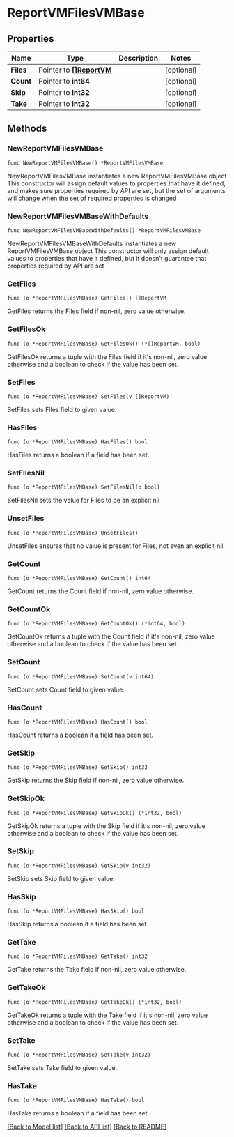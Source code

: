 # ReportVMFilesVMBase

## Properties

Name | Type | Description | Notes
------------ | ------------- | ------------- | -------------
**Files** | Pointer to [**[]ReportVM**](ReportVM.md) |  | [optional] 
**Count** | Pointer to **int64** |  | [optional] 
**Skip** | Pointer to **int32** |  | [optional] 
**Take** | Pointer to **int32** |  | [optional] 

## Methods

### NewReportVMFilesVMBase

`func NewReportVMFilesVMBase() *ReportVMFilesVMBase`

NewReportVMFilesVMBase instantiates a new ReportVMFilesVMBase object
This constructor will assign default values to properties that have it defined,
and makes sure properties required by API are set, but the set of arguments
will change when the set of required properties is changed

### NewReportVMFilesVMBaseWithDefaults

`func NewReportVMFilesVMBaseWithDefaults() *ReportVMFilesVMBase`

NewReportVMFilesVMBaseWithDefaults instantiates a new ReportVMFilesVMBase object
This constructor will only assign default values to properties that have it defined,
but it doesn't guarantee that properties required by API are set

### GetFiles

`func (o *ReportVMFilesVMBase) GetFiles() []ReportVM`

GetFiles returns the Files field if non-nil, zero value otherwise.

### GetFilesOk

`func (o *ReportVMFilesVMBase) GetFilesOk() (*[]ReportVM, bool)`

GetFilesOk returns a tuple with the Files field if it's non-nil, zero value otherwise
and a boolean to check if the value has been set.

### SetFiles

`func (o *ReportVMFilesVMBase) SetFiles(v []ReportVM)`

SetFiles sets Files field to given value.

### HasFiles

`func (o *ReportVMFilesVMBase) HasFiles() bool`

HasFiles returns a boolean if a field has been set.

### SetFilesNil

`func (o *ReportVMFilesVMBase) SetFilesNil(b bool)`

 SetFilesNil sets the value for Files to be an explicit nil

### UnsetFiles
`func (o *ReportVMFilesVMBase) UnsetFiles()`

UnsetFiles ensures that no value is present for Files, not even an explicit nil
### GetCount

`func (o *ReportVMFilesVMBase) GetCount() int64`

GetCount returns the Count field if non-nil, zero value otherwise.

### GetCountOk

`func (o *ReportVMFilesVMBase) GetCountOk() (*int64, bool)`

GetCountOk returns a tuple with the Count field if it's non-nil, zero value otherwise
and a boolean to check if the value has been set.

### SetCount

`func (o *ReportVMFilesVMBase) SetCount(v int64)`

SetCount sets Count field to given value.

### HasCount

`func (o *ReportVMFilesVMBase) HasCount() bool`

HasCount returns a boolean if a field has been set.

### GetSkip

`func (o *ReportVMFilesVMBase) GetSkip() int32`

GetSkip returns the Skip field if non-nil, zero value otherwise.

### GetSkipOk

`func (o *ReportVMFilesVMBase) GetSkipOk() (*int32, bool)`

GetSkipOk returns a tuple with the Skip field if it's non-nil, zero value otherwise
and a boolean to check if the value has been set.

### SetSkip

`func (o *ReportVMFilesVMBase) SetSkip(v int32)`

SetSkip sets Skip field to given value.

### HasSkip

`func (o *ReportVMFilesVMBase) HasSkip() bool`

HasSkip returns a boolean if a field has been set.

### GetTake

`func (o *ReportVMFilesVMBase) GetTake() int32`

GetTake returns the Take field if non-nil, zero value otherwise.

### GetTakeOk

`func (o *ReportVMFilesVMBase) GetTakeOk() (*int32, bool)`

GetTakeOk returns a tuple with the Take field if it's non-nil, zero value otherwise
and a boolean to check if the value has been set.

### SetTake

`func (o *ReportVMFilesVMBase) SetTake(v int32)`

SetTake sets Take field to given value.

### HasTake

`func (o *ReportVMFilesVMBase) HasTake() bool`

HasTake returns a boolean if a field has been set.


[[Back to Model list]](../README.md#documentation-for-models) [[Back to API list]](../README.md#documentation-for-api-endpoints) [[Back to README]](../README.md)


